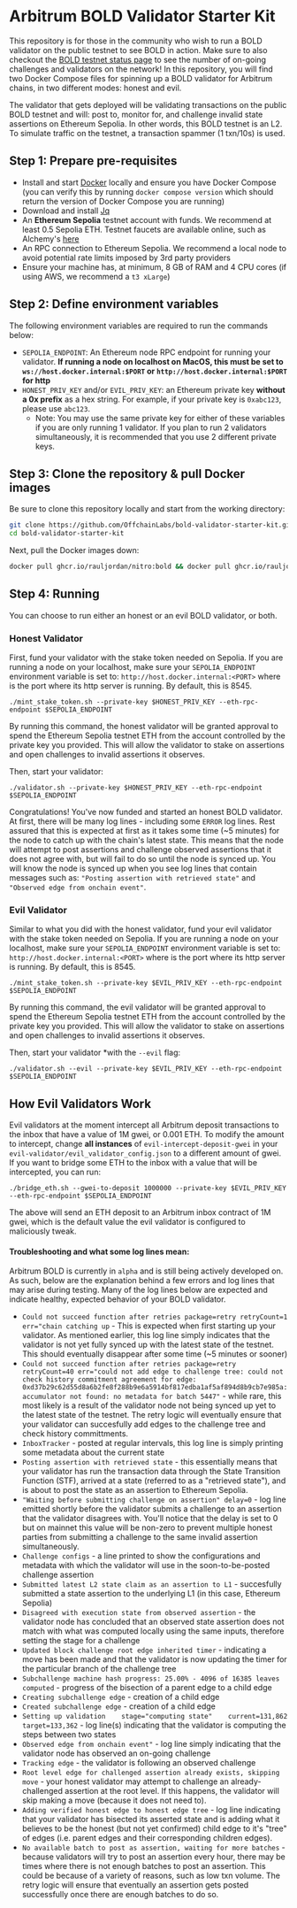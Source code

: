 # Arbitrum BOLD Validator Starter Kit

This repository is for those in the community who wish to run a BOLD validator on the public testnet to see BOLD in action. Make sure to also checkout the [BOLD testnet status page](https://status-bold.vercel.app/) to see the number of on-going challenges and validators on the network! In this repository, you will find two Docker Compose files for spinning up a BOLD validator for Arbitrum chains, in two different modes: honest and evil. 

The validator that gets deployed will be validating transactions on the public BOLD testnet and will: post to, monitor for, and challenge invalid state assertions on Ethereum Sepolia. In other words, this BOLD testnet is an L2. To simulate traffic on the testnet, a transaction spammer (1 txn/10s) is used. 

## Step 1: Prepare pre-requisites
- Install and start [Docker](https://docs.docker.com/engine/install/) locally and ensure you have Docker Compose (you can verify this by running `docker compose version` which should return the version of Docker Compose you are running)
- Download and install [Jq](https://jqlang.github.io/jq/download/)
- An **Ethereum Sepolia** testnet account with funds. We recommend at least 0.5 Sepolia ETH. Testnet faucets are available online, such as Alchemy's [here](https://sepoliafaucet.com/)
- An RPC connection to Ethereum Sepolia. We recommend a local node to avoid potential rate limits imposed by 3rd party providers
- Ensure your machine has, at minimum, 8 GB of RAM and 4 CPU cores (if using AWS, we recommend a `t3 xLarge`)

## Step 2: Define environment variables
The following environment variables are required to run the commands below:
- `SEPOLIA_ENDPOINT`: An Ethereum node RPC endpoint for running your validator. **If running a node on localhost on MacOS, this must be set to `ws://host.docker.internal:$PORT` or `http://host.docker.internal:$PORT` for http**
- `HONEST_PRIV_KEY` and/or `EVIL_PRIV_KEY`: an Ethereum private key **without a 0x prefix** as a hex string. For example, if your private key is `0xabc123`, please use `abc123`.
    - Note: You may use the same private key for either of these variables if you are only running 1 validator. If you plan to run 2 validators simultaneously, it is recommended that you use 2 different private keys.

## Step 3: Clone the repository & pull Docker images
Be sure to clone this repository locally and start from the working directory:
```bash
git clone https://github.com/OffchainLabs/bold-validator-starter-kit.git
cd bold-validator-starter-kit
```

Next, pull the Docker images down:
```bash
docker pull ghcr.io/rauljordan/nitro:bold && docker pull ghcr.io/rauljordan/bold-utils:latest
```

## Step 4: Running
You can choose to run either an honest or an evil BOLD validator, or both. 

### Honest Validator
First, fund your validator with the stake token needed on Sepolia. If you are running a node on your localhost, make sure your `SEPOLIA_ENDPOINT` environment variable is set to: `http://host.docker.internal:<PORT>` where <PORT> is the port where its http server is running. By default, this is 8545.
```
./mint_stake_token.sh --private-key $HONEST_PRIV_KEY --eth-rpc-endpoint $SEPOLIA_ENDPOINT
```
By running this command, the honest validator will be granted approval to spend the Ethereum Sepolia testnet ETH from the account controlled by the private key you provided. This will allow the validator to stake on assertions and open challenges to invalid assertions it observes.

Then, start your validator:
```
./validator.sh --private-key $HONEST_PRIV_KEY --eth-rpc-endpoint $SEPOLIA_ENDPOINT
```

Congratulations! You've now funded and started an honest BOLD validator. At first, there will be many log lines - including some `ERROR` log lines. Rest assured that this is expected at first as it takes some time (~5 minutes) for the node to catch up with the chain's latest state. This means that the node will attempt to post assertions and challenge observed assertions that it does not agree with, but will fail to do so until the node is synced up. You will know the node is synced up when you see log lines that contain messages such as: `"Posting assertion with retrieved state"` and `"Observed edge from onchain event"`.

### Evil Validator
Similar to what you did with the honest validator, fund your evil validator with the stake token needed on Sepolia. If you are running a node on your localhost, make sure your `SEPOLIA_ENDPOINT` environment variable is set to: `http://host.docker.internal:<PORT>` where <PORT> is the port where its http server is running. By default, this is 8545.
```
./mint_stake_token.sh --private-key $EVIL_PRIV_KEY --eth-rpc-endpoint $SEPOLIA_ENDPOINT
```
By running this command, the evil validator will be granted approval to spend the Ethereum Sepolia testnet ETH from the account controlled by the private key you provided. This will allow the validator to stake on assertions and open challenges to invalid assertions it observes.

Then, start your validator *with the `--evil` flag:
```
./validator.sh --evil --private-key $EVIL_PRIV_KEY --eth-rpc-endpoint $SEPOLIA_ENDPOINT
```

## How Evil Validators Work
Evil validators at the moment intercept all Arbitrum deposit transactions to the inbox that have a value of 1M gwei, or 0.001 ETH. To modify the amount to intercept, change **all instances** of `evil-intercept-deposit-gwei` in your `evil-validator/evil_validator_config.json` to a different amount of gwei. If you want to bridge some ETH to the inbox with a value that will be intercepted, you can run:

```
./bridge_eth.sh --gwei-to-deposit 1000000 --private-key $EVIL_PRIV_KEY --eth-rpc-endpoint $SEPOLIA_ENDPOINT
```

The above will send an ETH deposit to an Arbitrum inbox contract of 1M gwei, which is the default value the evil validator is configured to maliciously tweak.

#### Troubleshooting and what some log lines mean:
Arbitrum BOLD is currently in `alpha` and is still being actively developed on. As such, below are the explanation behind a few errors and log lines that may arise during testing. Many of the log lines below are expected and indicate healthy, expected behavior of your BOLD validator.
* `Could not succeed function after retries package=retry retryCount=1 err="chain catching up` - This is expected when first starting up your validator. As mentioned earlier, this log line simply indicates that the validator is not yet fully synced up with the latest state of the testnet. This should eventually disappear after some time (~5 minutes or sooner)
* `Could not succeed function after retries package=retry retryCount=40 err="could not add edge to challenge tree: could not check history commitment agreement for edge: 0xd37b29c62d55d8a6b2fe8f288b9e6a5914bf817edba1af5af894d8b9cb7e985a: accumulator not found: no metadata for batch 5447"` - while rare, this most likely is a result of the validator node not being synced up yet to the latest state of the testnet. The retry logic will eventually ensure that your validator can succesfully add edges to the challenge tree and check history committments. 
* `InboxTracker` - posted at regular intervals, this log line is simply printing some metadata about the current state
* `Posting assertion with retrieved state` - this essentially means that your validator has run the transaction data through the State Transition Function (STF), arrived at a state (referred to as a "retrieved state"), and is about to post the state as an assertion to Ethereum Sepolia.
* `"Waiting before submitting challenge on assertion" delay=0` - log line emitted shortly before the validator submits a challenge to an assertion that the validator disagrees with. You'll notice that the delay is set to 0 but on mainnet this value will be non-zero to prevent multiple honest parties from submitting a challenge to the same invalid assertion simultaneously.
* `Challenge configs` - a line printed to show the configurations and metadata with which the validator will use in the soon-to-be-posted challenge assertion 
* `Submitted latest L2 state claim as an assertion to L1` - succesfully submitted a state assertion to the underlying L1 (in this case, Ethereum Sepolia)
* `Disagreed with execution state from observed assertion` - the validator node has concluded that an observed state assertion does not match with what was computed locally using the same inputs, therefore setting the stage for a challenge
* `Updated block challenge root edge inherited timer` - indicating a move has been made and that the validator is now updating the timer for the particular branch of the challenge tree
* `Subchallenge machine hash progress: 25.00% - 4096 of 16385 leaves computed` - progress of the bisection of a parent edge to a child edge
* `Creating subchallenge edge` - creation of a child edge
* `Created subchallenge edge` - creation of a child edge
* `Setting up validation    stage="computing state"    current=131,862 target=133,362` - log line(s) indicating that the validator is computing the steps between two states
* `Observed edge from onchain event"` - log line simply indicating that the validator node has observed an on-going challenge
* `Tracking edge` - the validator is following an observed challenge
* `Root level edge for challenged assertion already exists, skipping move` - your honest validator may attempt to challenge an already-challenged assertion at the root level. If this happens, the validator will skip making a move (because it does not need to).
* `Adding verified honest edge to honest edge tree` - log line indicating that your validator has bisected its asserted state and is adding what it believes to be the honest (but not yet confirmed) child edge to it's "tree" of edges (i.e. parent edges and their corresponding children edges).
* `No available batch to post as assertion, waiting for more batches` - because validators will try to post an assertion every hour, there may be times where there is not enough batches to post an assertion. This could be because of a variety of reasons, such as low txn volume. The retry logic will ensure that eventually an assertion gets posted successfully once there are enough batches to do so.
